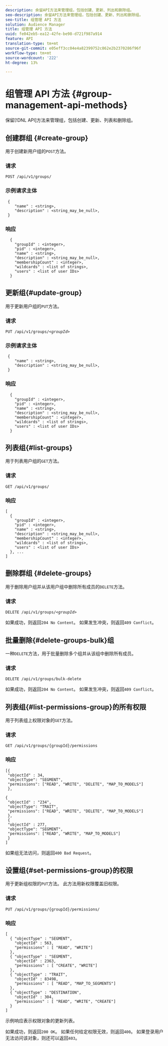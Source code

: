 ```yaml
---
description: 余留API方法来管理组，包括创建、更新、列出和删除组。
seo-description: 余留API方法来管理组，包括创建、更新、列出和删除组。
seo-title: 组管理 API 方法
solution: Audience Manager
title: 组管理 API 方法
uuid: fe042eb5-ea12-42fe-be98-d721f987a914
feature: API
translation-type: tm+mt
source-git-commit: e05eff3cc04e4a82399752c862e2b2370286f96f
workflow-type: tm+mt
source-wordcount: '222'
ht-degree: 13%

---
```



# 组管理 API 方法 {#group-management-api-methods}

保留[!DNL API]方法来管理组，包括创建、更新、列表和删除组。

<!-- c_rest_api_user_man_group.xml -->

## 创建群组 {#create-group}

用于创建新用户组的`POST`方法。

<!-- r_rest_api_group_create.xml -->

### 请求

`POST /api/v1/groups/`

### 示例请求主体

```
 {
    "name" : <string>,
    "description" : <string_may_be_null>,
 }
```

### 响应

```
  {
    "groupId" : <integer>,
    "pid" : <integer>,
    "name" : <string>,
    "description" : <string_may_be_null>,
    "membershipCount" : <integer>,
    "wildcards" : <list of strings>,
    "users" : <list of user IDs>
  }
```

## 更新组{#update-group}

用于更新用户组的`PUT`方法。

<!--
r_rest_api_group_update.xml
-->

### 请求

`PUT /api/v1/groups/`*`<groupId>`*

### 示例请求主体

```
 {
    "name" : <string>,
    "description" : <string_may_be_null>,
 }
```

### 响应

```
  {
    "groupId" : <integer>,
    "pid" : <integer>,
    "name" : <string>,
    "description" : <string_may_be_null>,
    "membershipCount" : <integer>,
    "wildcards" : <list of strings>,
    "users" : <list of user IDs>
  }
```

## 列表组{#list-groups}

用于列表用户组的`GET`方法。

<!--
r_rest_api_group_list.xml
-->

### 请求

`GET /api/v1/groups/`

### 响应

```
[
  { 
    "groupId" : <integer>,
    "pid" : <integer>,
    "name" : <string>,
    "description" : <string_may_be_null>,
    "membershipCount" : <integer>,
    "wildcards" : <list of strings>,
    "users" : <list of user IDs>
  }, ...
]
```

## 删除群组 {#delete-groups}

用于删除用户组并从该用户组中删除所有成员的`DELETE`方法。

<!-- r_rest_api_group_delete.xml -->

### 请求

`DELETE /api/v1/groups/`*`<groupId>`*

如果成功，则返回`204 No Content`。 如果发生冲突，则返回`409 Conflict`。

## 批量删除{#delete-groups-bulk}组

一种`DELETE`方法，用于批量删除多个组并从该组中删除所有成员。

<!-- r_rest_api_group_delete_bulk.xml -->

### 请求

`DELETE /api/v1/groups/bulk-delete`

如果成功，则返回`204 No Content`。 如果发生冲突，则返回`409 Conflict`。

## 列表组{#list-permissions-group}的所有权限

用于列表组上权限对象的`GET`方法。

<!-- r_rest_api_perm_list_group.xml -->

### 请求

`GET /api/v1/groups/{groupId}/permissions`

### 响应

```
[{
 "objectId" : 34,
 "objectType": "SEGMENT",
 "permissions": ["READ", "WRITE", "DELETE", "MAP_TO_MODELS"]
 },

{
 "objectId" : "234",
 "objectType": "TRAIT",
 "permissions": ["READ", "WRITE", "DELETE", "MAP_TO_MODELS"]
 },
 {
 "objectId" : 277,
 "objectType": "SEGMENT",
 "permissions": ["READ", "WRITE", "MAP_TO_MODELS"]
 }
]
```

如果组无法访问，则返回`400 Bad Request`。

## 设置组{#set-permissions-group}的权限

用于更新组权限的`PUT`方法。 此方法用新权限覆盖旧权限。

<!-- r_rest_api_perm_set.xml -->

### 请求

`PUT /api/v1/groups/{groupId}/permissions/`

### 响应

```
[ 
  { "objectType" : "SEGMENT",
    "objectId" : 563,
    "permissions" : [ "READ", "WRITE"]
  },
  { "objectType" : "SEGMENT",
    "objectId" : 2363,
    "permissions" : [ "CREATE", "WRITE"]
  },
  { "objectType" : "TRAIT",
    "objectId" : 83498,
    "permissions" : [ "READ", "MAP_TO_SEGMENTS"]
  },
  { "objectType" : "DESTINATION",
    "objectId" : 304,
    "permissions" : [ "READ", "WRITE", "CREATE"]
  }
]
```

示例响应表示权限对象的更新列表。

如果成功，则返回`200 OK`。 如果任何给定权限无效，则返回`400`。 如果登录用户无法访问该对象，则还可以返回`403`。